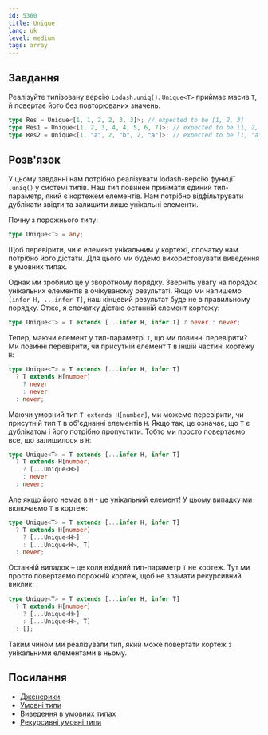```yaml
---
id: 5360
title: Unique
lang: uk
level: medium
tags: array
---
```


## Завдання

Реалізуйте типізовану версію `Lodash.uniq()`. `Unique<T>` приймає масив `T`, й повертає його
без повторюваних значень.

```typescript
type Res = Unique<[1, 1, 2, 2, 3, 3]>; // expected to be [1, 2, 3]
type Res1 = Unique<[1, 2, 3, 4, 4, 5, 6, 7]>; // expected to be [1, 2, 3, 4, 5, 6, 7]
type Res2 = Unique<[1, "a", 2, "b", 2, "a"]>; // expected to be [1, "a", 2, "b"]
```

## Розв'язок

У цьому завданні нам потрібно реалізувати lodash-версію функції `.uniq()` у системі типів.
Наш тип повинен приймати єдиний тип-параметр, який є кортежем елементів. Нам потрібно відфільтрувати
дублікати звідти та залишити лише унікальні елементи.

Почну з порожнього типу:

```typescript
type Unique<T> = any;
```

Щоб перевірити, чи є елемент унікальним у кортежі, спочатку нам потрібно його дістати.
Для цього ми будемо використовувати виведення в умовних типах.

Однак ми зробимо це у зворотному порядку. Зверніть увагу на порядок унікальних елементів в
очікуваному результаті. Якщо ми напишемо `[infer H, ...infer T]`, наш кінцевий результат буде
не в правильному порядку. Отже, я спочатку дістаю останній елемент кортежу:

```typescript
type Unique<T> = T extends [...infer H, infer T] ? never : never;
```

Тепер, маючи елемент у тип-параметрі `T`, що ми повинні перевірити?
Ми повинні перевірити, чи присутній елемент `T` в іншій частині кортежу `H`:

```typescript
type Unique<T> = T extends [...infer H, infer T]
  ? T extends H[number]
    ? never
    : never
  : never;
```

Маючи умовний тип `T extends H[number]`, ми можемо перевірити, чи присутній тип `T` в
об'єднанні елементів `H`. Якщо так, це означає, що `T` є дублікатом і його потрібно пропустити.
Тобто ми просто повертаємо все, що залишилося в `H`:

```typescript
type Unique<T> = T extends [...infer H, infer T]
  ? T extends H[number]
    ? [...Unique<H>]
    : never
  : never;
```

Але якщо його немає в `H` - це унікальний елемент! У цьому випадку ми включаємо `T` в кортеж:

```typescript
type Unique<T> = T extends [...infer H, infer T]
  ? T extends H[number]
    ? [...Unique<H>]
    : [...Unique<H>, T]
  : never;
```

Останній випадок – це коли вхідний тип-параметр `T` не кортеж. Тут ми просто
повертаємо порожній кортеж, щоб не зламати рекурсивний виклик:

```typescript
type Unique<T> = T extends [...infer H, infer T]
  ? T extends H[number]
    ? [...Unique<H>]
    : [...Unique<H>, T]
  : [];
```

Таким чином ми реалізували тип, який може повертати кортеж з унікальними елементами в ньому.

## Посилання

- [Дженерики](https://www.typescriptlang.org/docs/handbook/2/generics.html)
- [Умовні типи](https://www.typescriptlang.org/docs/handbook/2/conditional-types.html)
- [Виведення в умовних типах](https://www.typescriptlang.org/docs/handbook/2/conditional-types.html#inferring-within-conditional-types)
- [Рекурсивні умовні типи](https://www.typescriptlang.org/docs/handbook/release-notes/typescript-4-1.html#recursive-conditional-types)
